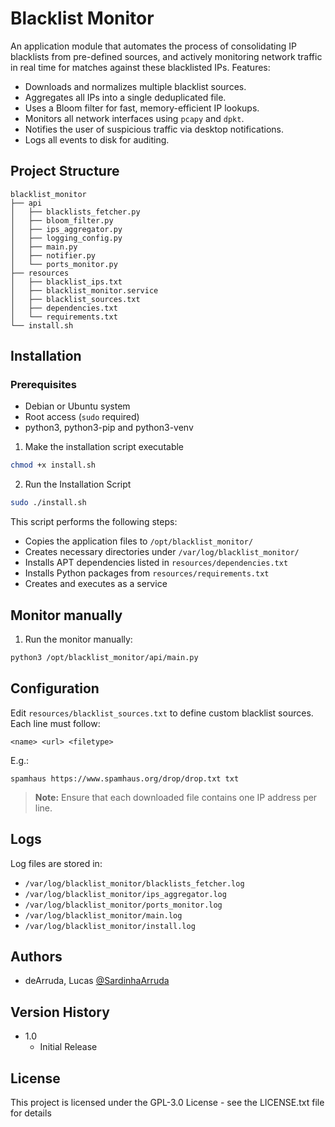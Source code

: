 # Blacklist Monitor

An application module that automates the process of consolidating IP blacklists from pre-defined sources, and actively monitoring network traffic in real time for matches against these blacklisted IPs. Features:

- Downloads and normalizes multiple blacklist sources.
- Aggregates all IPs into a single deduplicated file.
- Uses a Bloom filter for fast, memory-efficient IP lookups.
- Monitors all network interfaces using `pcapy` and `dpkt`.
- Notifies the user of suspicious traffic via desktop notifications.
- Logs all events to disk for auditing.

## Project Structure

```
blacklist_monitor
├── api
│   ├── blacklists_fetcher.py
│   ├── bloom_filter.py
│   ├── ips_aggregator.py
│   ├── logging_config.py
│   ├── main.py
│   ├── notifier.py
│   └── ports_monitor.py
├── resources
│   ├── blacklist_ips.txt
│   ├── blacklist_monitor.service
│   ├── blacklist_sources.txt
│   ├── dependencies.txt
│   └── requirements.txt
└── install.sh
````

## Installation

### Prerequisites

- Debian or Ubuntu system
- Root access (`sudo` required)
- python3, python3-pip and python3-venv

1. Make the installation script executable

  ```bash
  chmod +x install.sh
  ```

2. Run the Installation Script

  ```bash
  sudo ./install.sh
  ````

This script performs the following steps:

* Copies the application files to `/opt/blacklist_monitor/`
* Creates necessary directories under `/var/log/blacklist_monitor/`
* Installs APT dependencies listed in `resources/dependencies.txt`
* Installs Python packages from `resources/requirements.txt`
* Creates and executes as a service

## Monitor manually

1. Run the monitor manually:

  ```bash
  python3 /opt/blacklist_monitor/api/main.py
  ```

## Configuration

Edit `resources/blacklist_sources.txt` to define custom blacklist sources. Each line must follow:

  ```
  <name> <url> <filetype>
  ```

E.g.:

  ```
  spamhaus https://www.spamhaus.org/drop/drop.txt txt
  ```

> **Note:** Ensure that each downloaded file contains one IP address per line.

## Logs

Log files are stored in:

* `/var/log/blacklist_monitor/blacklists_fetcher.log`
* `/var/log/blacklist_monitor/ips_aggregator.log`
* `/var/log/blacklist_monitor/ports_monitor.log`
* `/var/log/blacklist_monitor/main.log`
* `/var/log/blacklist_monitor/install.log`

## Authors

 - deArruda, Lucas [@SardinhaArruda](https://twitter.com/SardinhaArruda)

## Version History

* 1.0
    * Initial Release

## License

This project is licensed under the GPL-3.0 License - see the LICENSE.txt file for details